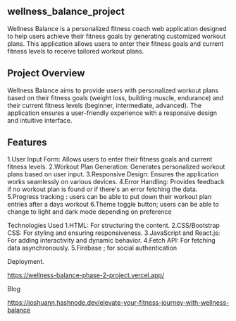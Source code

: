 ## wellness_balance_project
Wellness Balance is a personalized fitness coach web application designed to help users achieve their fitness goals by generating customized workout plans. This application allows users to enter their fitness goals and current fitness levels to receive tailored workout plans.

## Project Overview
Wellness Balance aims to provide users with personalized workout plans based on their fitness goals (weight loss, building muscle, endurance) and their current fitness levels (beginner, intermediate, advanced). The application ensures a user-friendly experience with a responsive design and intuitive interface.

## Features
1.User Input Form: Allows users to enter their fitness goals and current fitness levels.
2.Workout Plan Generation: Generates personalized workout plans based on user input.
3.Responsive Design: Ensures the application works seamlessly on various devices.
4.Error Handling: Provides feedback if no workout plan is found or if there's an error fetching the data.
5.Progress tracking : users can be able to put down their workout plan entries after a days workout
6.Theme toggle button; users can be able to change to light and dark mode depending on preference 

Technologies Used
1.HTML: For structuring the content.
2.CSS/Bootstrap CSS: For styling and ensuring responsiveness.
3.JavaScript and React.js: For adding interactivity and dynamic behavior.
4.Fetch API: For fetching data asynchronously.
5.Firebase ; for social authentication 


Deployment.

https://wellness-balance-phase-2-project.vercel.app/

Blog 

https://joshuann.hashnode.dev/elevate-your-fitness-journey-with-wellness-balance


